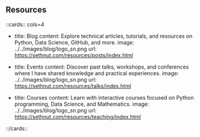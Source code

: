 ## Resources



::cards:: cols=4

- title: Blog
  content: Explore technical articles, tutorials, and resources on Python, Data Science, GitHub, and more.
  image: ../../images/blog/logo_sn.png
  url: https://sethnut.com/resources/posts/index.html

- title: Events
  content: Discover past talks, workshops, and conferences where I have shared knowledge and practical experiences.
  image: ../../images/blog/logo_sn.png
  url: https://sethnut.com/resources/talks/index.html

- title: Courses
  content: Learn with interactive courses focused on Python programming, Data Science, and Mathematics.
  image: ../../images/blog/logo_sn.png
  url: https://sethnut.com/resources/teaching/index.html

::/cards::


